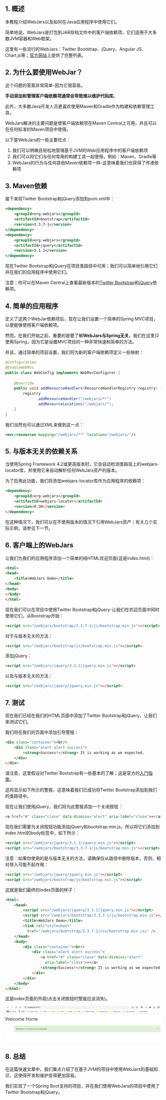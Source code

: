 ## 1. 概述

本教程介绍WebJars以及如何在Java应用程序中使用它们。

简单地说，WebJars是打包到JAR存档文件中的客户端依赖项，它们适用于大多数JVM容器和Web框架。

这里有一些流行的WebJars：Twitter Bootstrap、jQuery、Angular JS、Chart.js等；[官方网站](http://www.webjars.org/)上提供了完整列表。

## 2. 为什么要使用WebJar？

这个问题的答案非常简单-因为它很容易。

**手动添加和管理客户端依赖项通常会导致难以维护代码库**。

此外，大多数Java开发人员更喜欢使用Maven和Gradle作为构建和依赖管理工具。

WebJars解决的主要问题是使客户端依赖项在Maven Central上可用，并且可以在任何标准的Maven项目中使用。

以下是WebJars的一些主要优点：

1.  我们可以明确且轻松地管理基于JVM的Web应用程序中的客户端依赖项
2.  我们可以将它们与任何常用的构建工具一起使用，例如：Maven、Gradle等
3.  WebJars的行为与任何其他Maven依赖项一样-这意味着我们也获得了传递依赖项

## 3. Maven依赖

接下来将Twitter Bootstrap和jQuery添加到pom.xml中：


```xml
<dependency>
    <groupId>org.webjars</groupId>
    <artifactId>bootstrap</artifactId>
    <version>3.3.7-1</version>
</dependency>
<dependency>
    <groupId>org.webjars</groupId>
    <artifactId>jquery</artifactId>
    <version>3.1.1</version>
</dependency>

```

现在Twitter Bootstrap和jQuery在项目类路径中可用；我们可以简单地引用它们并在我们的应用程序中使用它们。

注意：你可以在Maven Central上查看最新版本的[Twitter Bootstrap](https://mvnrepository.com/artifact/org.webjars/bootstrap)和[jQuery](https://mvnrepository.com/artifact/org.webjars/jquery)依赖项。

## 4. 简单的应用程序

定义了这两个WebJar依赖项后，现在让我们设置一个简单的Spring MVC项目，以便能够使用客户端依赖项。

然而，在我们开始之前，重要的是要了解**WebJars与Spring无关**，我们在这里只使用Spring，因为它是设置MVC项目的一种非常快速和简单的方法。

并且，通过简单的项目设置，我们将为新的客户端依赖项定义一些映射：

```java
@Configuration
@EnableWebMvc
public class WebConfig implements WebMvcConfigurer {

    @Override
    public void addResourceHandlers(ResourceHandlerRegistry registry) {
        registry
              .addResourceHandler("/webjars/**")
              .addResourceLocations("/webjars/");
    }
}
```

我们当然也可以通过XML来做到这一点：

```xml
<mvc:resources mapping="/webjars/**" location="/webjars/"/>
```

## 5. 与版本无关的依赖关系

当使用Spring Framework 4.2或更高版本时，它会自动检测类路径上的webjars-locator库，并使用它来自动解析任何WebJars资产的版本。

为了启用此功能，我们将添加webjars-locator库作为应用程序的依赖项：

```html
<dependency>
    <groupId>org.webjars</groupId>
    <artifactId>webjars-locator</artifactId>
    <version>0.30</version>
</dependency>
```

在这种情况下，我们可以在不使用版本的情况下引用WebJars资产；有关几个实际示例，请参见下一节。

## 6. 客户端上的WebJars

让我们为我们的应用程序添加一个简单的纯HTML欢迎页面(这是index.html)：

```html
<html>
<head>
    <title>WebJars Demo</title>
</head>
<body>
</body>
</html>
```

现在我们可以在项目中使用Twitter Bootstrap和jQuery-让我们在欢迎页面中同时使用它们，从Bootstrap开始：

```html
<script src="/webjars/bootstrap/3.3.7-1/js/bootstrap.min.js"></script>
```

对于与版本无关的方法：

```html
<script src="/webjars/bootstrap/js/bootstrap.min.js"></script>
```

添加jQuery：

```html
<script src="/webjars/jquery/3.1.1/jquery.min.js"></script>
```

以及与版本无关的方法：

```html
<script src="/webjars/jquery/jquery.min.js"></script>
```

## 7. 测试

现在我们已经在我们的HTML页面中添加了Twitter Bootstrap和jQuery，让我们来测试它们。

我们将在我们的页面中添加引导警报：

```html
<div class="container"><br/>
    <div class="alert alert-success">
        <strong>Success!</strong> It is working as we expected.
    </div>
</div>
```

请注意，这里假设对Twitter Bootstrap有一些基本的了解；这是官方的[入门指南](https://getbootstrap.com/components/)。

这将显示如下所示的警报，这意味着我们已成功将Twitter Bootstrap添加到我们的类路径中。

现在让我们使用jQuery，我们将为此警报添加一个关闭按钮：

```html
<a href="#" class="close" data-dismiss="alert" aria-label="close">×</a>
```

现在我们需要为关闭按钮功能添加jQuery和bootstrap.min.js，所以将它们添加到index.html的body标签中，如下所示：

```html
<script src="/webjars/jquery/3.1.1/jquery.min.js"></script>
<script src="/webjars/bootstrap/3.3.7-1/js/bootstrap.min.js"></script>
```

注意：如果你使用的是与版本无关的方法，请确保仅从路径中删除版本，否则，相对导入可能不起作用：

```html
<script src="/webjars/jquery/jquery.min.js"></script>
<script src="/webjars/bootstrap/js/bootstrap.min.js"></script>
```

这就是我们最终的index页面的样子：

```html
<html>
    <head>
        <script src="/webjars/jquery/3.1.1/jquery.min.js"></script>
        <script src="/webjars/bootstrap/3.3.7-1/js/bootstrap.min.js"></script>
        <title>WebJars Demo</title>
        <link rel="stylesheet" 
          href="/webjars/bootstrap/3.3.7-1/css/bootstrap.min.css" />
    </head>
    <body>
        <div class="container"><br/>
            <div class="alert alert-success">
                <a href="#" class="close" data-dismiss="alert" 
                  aria-label="close">×</a>
                <strong>Success!</strong> It is working as we expected.
            </div>
        </div>
    </body>
</html>
```

这是index页面的外观(点击关闭按钮时警报应该消失)。

<img src="../assets/img.png">

## 8. 总结

在这篇快速文章中，我们重点介绍了在基于JVM的项目中使用WebJars的基础知识，这使得开发和维护变得更加容易。

我们实现了一个Spring Boot支持的项目，并在我们使用WebJars的项目中使用了Twitter Bootstrap和jQuery。